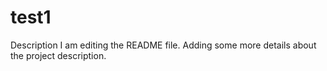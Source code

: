 # test1
Description
I am editing the README file. Adding some more details about the project description.
